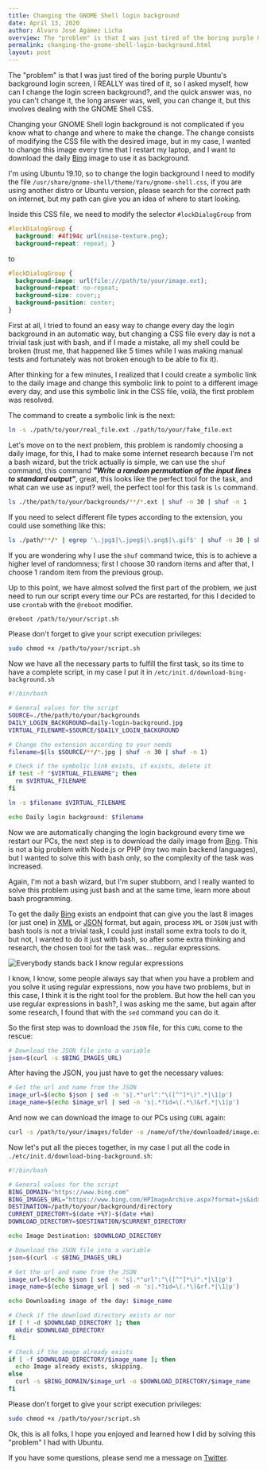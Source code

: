 ```yaml
---
title: Changing the GNOME Shell login background
date: April 13, 2020
author: Álvaro José Agámez Licha
overview: The "problem" is that I was just tired of the boring purple Ubuntu's background login screen, I REALLY was tired of it, so I asked myself, how can I change the login screen background?, and the quick answer was, no you can't change it, the long answer was, well, you can change it, but this involves dealing with the GNOME Shell CSS.
permalink: changing-the-gnome-shell-login-background.html
layout: post
---
```


The "problem" is that I was just tired of the boring purple Ubuntu's background login screen, I REALLY was tired of it, so I asked myself, how can I change the login screen background?, and the quick answer was, no you can't change it, the long answer was, well, you can change it, but this involves dealing with the GNOME Shell CSS.

Changing your GNOME Shell login background is not complicated if you know what to change and where to make the change. The change consists of modifying the CSS file with the desired image, but in my case, I wanted to change this image every time that I restart my laptop, and I want to download the daily [Bing](https://www.bing.com/) image to use it as background.

I'm using Ubuntu 19.10, so to change the login background I need to modify the file `/usr/share/gnome-shell/theme/Yaru/gnome-shell.css`, if you are using another distro or Ubuntu version, please search for the correct path on internet, but my path can give you an idea of where to start looking.

Inside this CSS file, we need to modify the selector `#lockDialogGroup` from

```css
#lockDialogGroup {
  background: #4f194c url(noise-texture.png);
  background-repeat: repeat; }
```

to

```css
#lockDialogGroup {
  background-image: url(file:///path/to/your/image.ext);
  background-repeat: no-repeat;
  background-size: cover;;
  background-position: center; 
}
```

First at all, I tried to found an easy way to change every day the login background in an automatic way, but changing a CSS file every day is not a trivial task just with bash, and if I made a mistake, all my shell could be broken (trust me, that happened like 5 times while I was making manual tests and fortunately was not broken enough to be able to fix it).

After thinking for a few minutes, I realized that I could create a symbolic link to the daily image and change this symbolic link to point to a different image every day, and use this symbolic link in the CSS file, voilà, the first problem was resolved.

The command to create a symbolic link is the next:

```bash
ln -s ./path/to/your/real_file.ext ./path/to/your/fake_file.ext
```

Let's move on to the next problem, this problem is randomly choosing a daily image, for this, I had to make some internet research because I'm not a bash wizard, but the trick actually is simple, we can use the `shuf` command, this command ***"Write a random permutation of the input lines to standard output"***, great, this looks like the perfect tool for the task, and what can we use as input? well, the perfect tool for this task is `ls` command.

```bash
ls ./the/path/to/your/backgrounds/**/*.ext | shuf -n 30 | shuf -n 1
```

If you need to select different file types according to the extension, you could use something like this:

```bash
ls ./path/**/* | egrep '\.jpg$|\.jpeg$|\.png$|\.gif$' | shuf -n 30 | shuf -n 1
``` 

If you are wondering why I use the `shuf` command twice, this is to achieve a higher level of randomness; first I choose 30 random items and after that, I choose 1 random item from the previous group.

Up to this point, we have almost solved the first part of the problem, we just need to run our script every time our PCs are restarted, for this I decided to use `crontab` with the `@reboot` modifier.

```bash
@reboot /path/to/your/script.sh
```

Please don't forget to give your script execution privileges:

```bash
sudo chmod +x /path/to/your/script.sh
```

Now we have all the necessary parts to fulfill the first task, so its time to have a complete script, in my case I put it in  `/etc/init.d/download-bing-background.sh`

```bash
#!/bin/bash

# General values for the script
SOURCE=./the/path/to/your/backgrounds
DAILY_LOGIN_BACKGROUND=daily-login-background.jpg
VIRTUAL_FILENAME=$SOURCE/$DAILY_LOGIN_BACKGROUND

# Change the extension according to your needs
filename=$(ls $SOURCE/**/*.jpg | shuf -n 30 | shuf -n 1)

# Check if the symbolic link exists, if exists, delete it
if test -f "$VIRTUAL_FILENAME"; then
  rm $VIRTUAL_FILENAME
fi

ln -s $filename $VIRTUAL_FILENAME

echo Daily login background: $filename
```

Now we are automatically changing the login background every time we restart our PCs, the next step is to download the daily image from [Bing](https://www.bing.com/). This is not a big problem with Node.js or PHP (my two main backend languages), but I wanted to solve this with bash only, so the complexity of the task was increased.

Again, I'm not a bash wizard, but I'm super stubborn, and I really wanted to solve this problem using just bash and at the same time, learn more about bash programming.

To get the daily [Bing](https://www.bing.com/) exists an endpoint that can give you the last 8 images (or just one) in [XML](https://www.bing.com/HPImageArchive.aspx?format=xml&idx=0&n=1) or [JSON](https://www.bing.com/HPImageArchive.aspx?format=js&idx=0&n=1) format, but again, process `XML` or `JSON` just with bash tools is not a trivial task, I could just install some extra tools to do it, but not, I wanted to do it just with bash, so after some extra thinking and research, the chosen tool
for the task was... regular expressions.

![Everybody stands back I know regular expressions](https://image.slidesharecdn.com/regexp-dm-131205173718-phpapp02/95/regular-expressions-javascript-and-beyond-1-638.jpg)

I know, I know, some people always say that when you have a problem and you solve it using regular expressions, now you have two problems, but in this case, I think it is the right tool for the problem.  But how the hell can you use regular expressions in bash?, I was asking me the same, but again after some research, I found that with the `sed` command you can do it.

So the first step was to download the `JSON` file, for this `CURL` come to the rescue:

```bash
# Download the JSON file into a variable
json=$(curl -s $BING_IMAGES_URL)
```

After having the JSON, you just have to get the necessary values:

```bash
# Get the url and name from the JSON
image_url=$(echo $json | sed -n 's|.*"url":"\([^"]*\)".*|\1|p')
image_name=$(echo $image_url | sed -n 's|.*?id=\(.*\)&rf.*|\1|p')
```

And now we can download the image to our PCs using `CURL` again:

```bash
curl -s /path/to/your/images/folder -o /name/of/the/downloaded/image.ext
```

Now let's put all the pieces together, in my case I put all the code in  `./etc/init.d/download-bing-background.sh`:

```bash
#!/bin/bash

# General values for the script
BING_DOMAIN="https://www.bing.com"
BING_IMAGES_URL="https://www.bing.com/HPImageArchive.aspx?format=js&idx=0&n=1"
DESTINATION=/path/to/your/background/directory
CURRENT_DIRECTORY=$(date +%Y)-$(date +%m)
DOWNLOAD_DIRECTORY=$DESTINATION/$CURRENT_DIRECTORY

echo Image Destination: $DOWNLOAD_DIRECTORY

# Download the JSON file into a variable
json=$(curl -s $BING_IMAGES_URL)

# Get the url and name from the JSON
image_url=$(echo $json | sed -n 's|.*"url":"\([^"]*\)".*|\1|p')
image_name=$(echo $image_url | sed -n 's|.*?id=\(.*\)&rf.*|\1|p')

echo Downloading image of the day: $image_name

# Check if the download directory exists or nor
if [ ! -d $DOWNLOAD_DIRECTORY ]; then
  mkdir $DOWNLOAD_DIRECTORY
fi

# Check if the image already exists
if [ -f $DOWNLOAD_DIRECTORY/$image_name ]; then
  echo Image already exists, skipping.
else
  curl -s $BING_DOMAIN/$image_url -o $DOWNLOAD_DIRECTORY/$image_name
fi
```

Please don't forget to give your script execution privileges:

```bash
sudo chmod +x /path/to/your/script.sh
```

Ok, this is all folks, I hope you enjoyed and learned how I did by solving this "problem" I had with Ubuntu.

If you have some questions, please send me a message on [Twitter](https://twitter.com/aagamezl).
